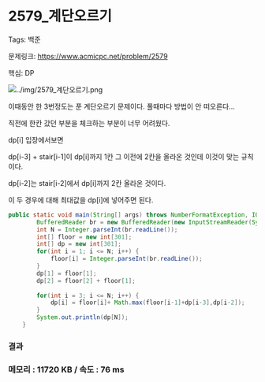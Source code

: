 # 2579_계단오르기

Tags: 백준

문제링크: https://www.acmicpc.net/problem/2579

핵심: DP

![../img/2579_계단오르기.png](../img/2579_계단오르기.png)

이때동안 한 3번정도는 푼 계단오르기 문제이다. 풀때마다 방법이 안 떠오른다...

직전에 한칸 갔던 부분을 체크하는 부분이 너무 어려웠다.

dp[i] 입장에서보면

dp[i-3] + stair[i-1]이 dp[i]까지 1칸 그 이전에 2칸을 올라온 것인데 이것이 맞는 규칙이다.

dp[i-2]는 stair[i-2]에서 dp[i]까지 2칸 올라온 것이다.

이 두 경우에 대해 최대값을 dp[i]에 넣어주면 된다.

```java
public static void main(String[] args) throws NumberFormatException, IOException {
		BufferedReader br = new BufferedReader(new InputStreamReader(System.in));
		int N = Integer.parseInt(br.readLine());
		int[] floor = new int[301];
		int[] dp = new int[301];
		for(int i = 1; i <= N; i++) {
			floor[i] = Integer.parseInt(br.readLine());
		}
		dp[1] = floor[1];
		dp[2] = floor[2] + floor[1];
		
		for(int i = 3; i <= N; i++) {
			dp[i] = floor[i]+ Math.max(floor[i-1]+dp[i-3],dp[i-2]);
		}
		System.out.println(dp[N]);
	}
```

### 결과

### 메모리 : 11720 KB / 속도 : 76 ms